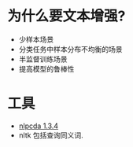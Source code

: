 # 为什么要文本增强?
- 少样本场景
- 分类任务中样本分布不均衡的场景
- 半监督训练场景
- 提高模型的鲁棒性


# 工具
- [nlpcda 1.3.4](https://github.com/425776024/nlpcda/blob/4dc7c9d7cbbdde05e024b19afb0b94343b6bb3f1/nlpcda/tools/randomword.py)
- nltk
包括查询同义词.
